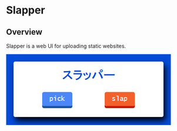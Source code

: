 # Slapper

## Overview

Slapper is a web UI for uploading static websites.

![Screenshot of slapper interface](./slapper.png)
